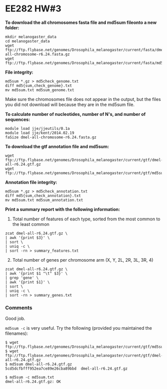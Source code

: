 # EE282 HW#3

**To download the all chromosomes fasta file and md5sum fileonto a new folder:**

```
mkdir melanogaster_data
cd melanogaster_data
wget ftp://ftp.flybase.net/genomes/Drosophila_melanogaster/current/fasta/dmel-all-chromosome-r6.24.fasta.gz
wget ftp://ftp.flybase.net/genomes/Drosophila_melanogaster/current/fasta/md5sum.txt

```
**File integrity:**

```
md5sum *.gz > md5check_genome.txt
diff md5{sum,check_genome}.txt
mv md5sum.txt md5sum_genome.txt
```
Make sure the chromosomes file does not appear in the output, but the files you did not download will because they are in the md5sum file.

**To calculate number of nucleotides, number of N's, and number of sequences:**

```
module load jje/jjeutils/0.1a
module load jje/kent/2014.02.19
faSize dmel-all-chromosome-r6.24.fasta.gz
```

**To download the gtf annotation file and md5sum:**

```
wget ftp://ftp.flybase.net/genomes/Drosophila_melanogaster/current/gtf/dmel-all-r6.24.gtf.gz
wget ftp://ftp.flybase.net/genomes/Drosophila_melanogaster/current/gtf/md5sum.txt
```
**Annotation file integrity:**

```
md5sum *.gz > md5check_annotation.txt
diff md5{sum,check_annotation}.txt
mv md5sum.txt md5sum_annotation.txt
```
**Print a summary report with the following information:**
	
1. Total number of features of each type, sorted from the most common to the least common


```
zcat dmel-all-r6.24.gtf.gz \
| awk '{print $3}' \
| sort \
| uniq -c \
| sort -rn > summary_features.txt
```

2. Total number of genes per chromosome arm (X, Y, 2L, 
2R, 3L, 3R, 4)

```
zcat dmel-all-r6.24.gtf.gz \
| awk '{print $1 "\t" $3}' \
| grep 'gene' \
| awk '{print $1}' \
| sort \
| uniq -c \
| sort -rn > summary_genes.txt
```

### Comments

Good job.

```md5sum -c``` is very useful. Try the following (provided you maintained the filenames):

```
$ wget ftp://ftp.flybase.net/genomes/Drosophila_melanogaster/current/gtf/md5sum.txt
$ wget ftp://ftp.flybase.net/genomes/Drosophila_melanogaster/current/gtf/dmel-all-r6.24.gtf.gz
$ md5sum dmel-all-r6.24.gtf.gz 
5cd5dcfbfff952ea7ce89e26cba89bbd  dmel-all-r6.24.gtf.gz

$ md5sum -c md5sum.txt
dmel-all-r6.24.gtf.gz: OK
```
